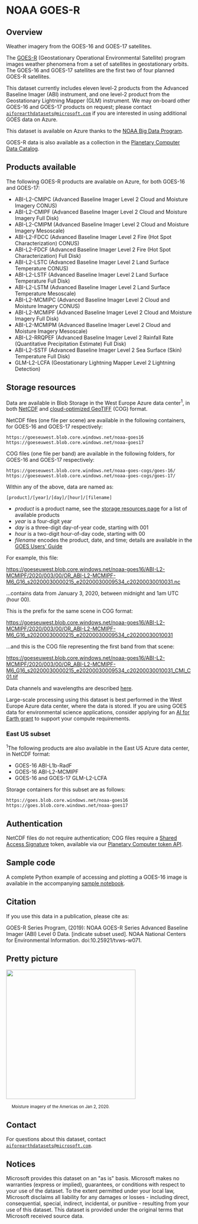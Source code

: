 # NOAA GOES-R

## Overview

Weather imagery from the GOES-16 and GOES-17 satellites.

The [GOES-R](https://www.goes-r.gov/) (Geostationary Operational Environmental Satellite) program images weather phenomena from a set of satellites in geostationary orbits.  The GOES-16 and GOES-17 satellites are the first two of four planned GOES-R satellites.

This dataset currently includes eleven level-2 products from the Advanced Baseline Imager (ABI) instrument, and one level-2 product from the Geostationary Lightning Mapper (GLM) instrument.  We may on-board other GOES-16 and GOES-17 products on request; please contact [`aiforearthdatasets@microsoft.com`](mailto:aiforearthdatasets@microsoft.com?subject=goes%20question) if you are interested in using additional GOES data on Azure.

This dataset is available on Azure thanks to the [NOAA Big Data Program](https://www.noaa.gov/organization/information-technology/big-data-program).

GOES-R data is also available as a collection in the [Planetary Computer Data Catalog](https://planetarycomputer.microsoft.com/dataset/goes-cmi).


## Products available

The following GOES-R products are available on Azure, for both GOES-16 and GOES-17:

* ABI-L2-CMIPC (Advanced Baseline Imager Level 2 Cloud and Moisture Imagery CONUS)
* ABI-L2-CMIPF (Advanced Baseline Imager Level 2 Cloud and Moisture Imagery Full Disk)
* ABI-L2-CMIPM (Advanced Baseline Imager Level 2 Cloud and Moisture Imagery Mesoscale)
* ABI-L2-FDCC (Advanced Baseline Imager Level 2 Fire (Hot Spot Characterization) CONUS)
* ABI-L2-FDCF (Advanced Baseline Imager Level 2 Fire (Hot Spot Characterization) Full Disk)
* ABI-L2-LSTC (Advanced Baseline Imager Level 2 Land Surface Temperature CONUS)
* ABI-L2-LSTF (Advanced Baseline Imager Level 2 Land Surface Temperature Full Disk)
* ABI-L2-LSTM (Advanced Baseline Imager Level 2 Land Surface Temperature Mesoscale)
* ABI-L2-MCMIPC (Advanced Baseline Imager Level 2 Cloud and Moisture Imagery CONUS)
* ABI-L2-MCMIPF (Advanced Baseline Imager Level 2 Cloud and Moisture Imagery Full Disk)
* ABI-L2-MCMIPM (Advanced Baseline Imager Level 2 Cloud and Moisture Imagery Mesoscale)
* ABI-L2-RRQPEF (Advanced Baseline Imager Level 2 Rainfall Rate (Quantitative Precipitation Estimate) Full Disk)
* ABI-L2-SSTF (Advanced Baseline Imager Level 2 Sea Surface (Skin) Temperature Full Disk)
* GLM-L2-LCFA (Geostationary Lightning Mapper Level 2 Lightning Detection)


## Storage resources

Data are available in Blob Storage in the West Europe Azure data center<sup>1</sup>, in both [NetCDF](https://www.unidata.ucar.edu/software/netcdf/) and [cloud-optimized GeoTIFF](https://www.cogeo.org/) (COG) format.

NetCDF files (one file per scene) are available in the following containers, for GOES-16 and GOES-17 respectively:

`https://goeseuwest.blob.core.windows.net/noaa-goes16`<br/>
`https://goeseuwest.blob.core.windows.net/noaa-goes17`

COG files (one file per band) are available in the following folders, for GOES-16 and GOES-17 respectively:

`https://goeseuwest.blob.core.windows.net/noaa-goes-cogs/goes-16/`<br/>
`https://goeseuwest.blob.core.windows.net/noaa-goes-cogs/goes-17/`

Within any of the above, data are named as:

`[product]/[year]/[day]/[hour]/[filename]`

* <i>product</i> is a product name, see the [storage resources page](https://github.com/microsoft/AIforEarthDataSets/blob/main/data/goes-r.md#storage-resources) for a list of available products
* <i>year</i> is a four-digit year
* <i>day</i> is a three-digit day-of-year code, starting with 001
* <i>hour</i> is a two-digit hour-of-day code, starting with 00
* <i>filename</i> encodes the product, date, and time; details are available in the [GOES Users' Guide](https://www.goes-r.gov/products/docs/PUG-L2%2B-vol5.pdf)

For example, this file:

https://goeseuwest.blob.core.windows.net/noaa-goes16/ABI-L2-MCMIPF/2020/003/00/OR_ABI-L2-MCMIPF-M6_G16_s20200030000215_e20200030009534_c20200030010031.nc

...contains data from January 3, 2020, between midnight and 1am UTC (hour 00).

This is the prefix for the same scene in COG format:

https://goeseuwest.blob.core.windows.net/noaa-goes16/ABI-L2-MCMIPF/2020/003/00/OR_ABI-L2-MCMIPF-M6_G16_s20200030000215_e20200030009534_c20200030010031

...and this is the COG file representing the first band from that scene:

https://goeseuwest.blob.core.windows.net/noaa-goes16/ABI-L2-MCMIPF/2020/003/00/OR_ABI-L2-MCMIPF-M6_G16_s20200030000215_e20200030009534_c20200030010031_CMI_C01.tif

Data channels and wavelengths are described [here](https://www.ncdc.noaa.gov/data-access/satellite-data/goes-r-series-satellites/glossary).

Large-scale processing using this dataset is best performed in the West Europe Azure data center, where the data is stored.  If you are using GOES data for environmental science applications, consider applying for an [AI for Earth grant](http://aka.ms/ai4egrants) to support your compute requirements.

### East US subset

<sup>1</sup>The following products are also available in the East US Azure data center, in NetCDF format:

* GOES-16 ABI-L1b-RadF
* GOES-16 ABI-L2-MCMIPF
* GOES-16 and GOES-17 GLM-L2-LCFA

Storage containers for this subset are as follows:

`https://goes.blob.core.windows.net/noaa-goes16`<br/>
`https://goes.blob.core.windows.net/noaa-goes17`


## Authentication

NetCDF files do not require authentication; COG files require a [Shared Access Signature](https://docs.microsoft.com/en-us/azure/storage/common/storage-sas-overview) token, available via our [Planetary Computer token API](https://planetarycomputer.microsoft.com/docs/concepts/sas/).


## Sample code

A complete Python example of accessing and plotting a GOES-16 image is available in the accompanying [sample notebook](https://nbviewer.jupyter.org/github/microsoft/AIforEarthDataSets/blob/main/data/goes-r-abi-l2-mcmipf.ipynb).


## Citation

If you use this data in a publication, please cite as:

GOES-R Series Program, (2019): NOAA GOES-R Series Advanced Baseline Imager (ABI) Level 0 Data. [indicate subset used]. NOAA National Centers for Environmental Information. doi:10.25921/tvws-w071.


## Pretty picture

<img src="https://ai4edatasetspublicassets.blob.core.windows.net/assets/aod_images/goes-16.png" style="width:350px;"><br/>

<p style="font-size:80%;margin-left:15px;">Moisture imagery of the Americas on Jan 2, 2020.</p>


## Contact

For questions about this dataset, contact [`aiforearthdatasets@microsoft.com`](mailto:aiforearthdatasets@microsoft.com?subject=goes%20question).


## Notices

Microsoft provides this dataset on an "as is" basis.  Microsoft makes no warranties (express or implied), guarantees, or conditions with respect to your use of the dataset.  To the extent permitted under your local law, Microsoft disclaims all liability for any damages or losses - including direct, consequential, special, indirect, incidental, or punitive - resulting from your use of this dataset.  This dataset is provided under the original terms that Microsoft received source data.

